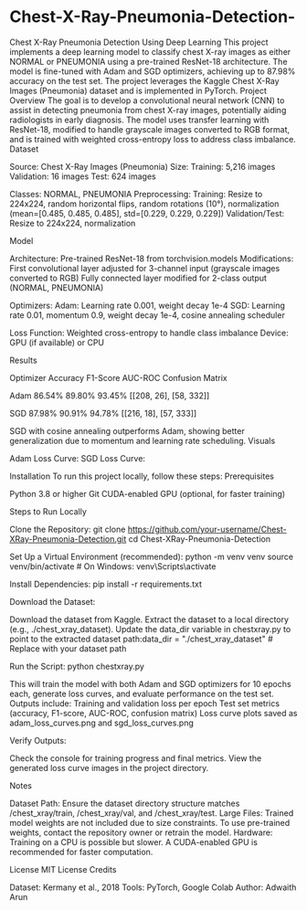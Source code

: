 # Chest-X-Ray-Pneumonia-Detection-
Chest X-Ray Pneumonia Detection Using Deep Learning
This project implements a deep learning model to classify chest X-ray images as either NORMAL or PNEUMONIA using a pre-trained ResNet-18 architecture. The model is fine-tuned with Adam and SGD optimizers, achieving up to 87.98% accuracy on the test set. The project leverages the Kaggle Chest X-Ray Images (Pneumonia) dataset and is implemented in PyTorch.
Project Overview
The goal is to develop a convolutional neural network (CNN) to assist in detecting pneumonia from chest X-ray images, potentially aiding radiologists in early diagnosis. The model uses transfer learning with ResNet-18, modified to handle grayscale images converted to RGB format, and is trained with weighted cross-entropy loss to address class imbalance.
Dataset

Source: Chest X-Ray Images (Pneumonia)
Size:
Training: 5,216 images
Validation: 16 images
Test: 624 images


Classes: NORMAL, PNEUMONIA
Preprocessing:
Training: Resize to 224x224, random horizontal flips, random rotations (10°), normalization (mean=[0.485, 0.485, 0.485], std=[0.229, 0.229, 0.229])
Validation/Test: Resize to 224x224, normalization



Model

Architecture: Pre-trained ResNet-18 from torchvision.models
Modifications:
First convolutional layer adjusted for 3-channel input (grayscale images converted to RGB)
Fully connected layer modified for 2-class output (NORMAL, PNEUMONIA)


Optimizers:
Adam: Learning rate 0.001, weight decay 1e-4
SGD: Learning rate 0.01, momentum 0.9, weight decay 1e-4, cosine annealing scheduler


Loss Function: Weighted cross-entropy to handle class imbalance
Device: GPU (if available) or CPU

Results



Optimizer
Accuracy
F1-Score
AUC-ROC
Confusion Matrix



Adam
86.54%
89.80%
93.45%
[[208, 26], [58, 332]]


SGD
87.98%
90.91%
94.78%
[[216, 18], [57, 333]]


SGD with cosine annealing outperforms Adam, showing better generalization due to momentum and learning rate scheduling.
Visuals

Adam Loss Curve:
SGD Loss Curve:

Installation
To run this project locally, follow these steps:
Prerequisites

Python 3.8 or higher
Git
CUDA-enabled GPU (optional, for faster training)

Steps to Run Locally

Clone the Repository:
git clone https://github.com/your-username/Chest-XRay-Pneumonia-Detection.git
cd Chest-XRay-Pneumonia-Detection


Set Up a Virtual Environment (recommended):
python -m venv venv
source venv/bin/activate  # On Windows: venv\Scripts\activate


Install Dependencies:
pip install -r requirements.txt


Download the Dataset:

Download the dataset from Kaggle.
Extract the dataset to a local directory (e.g., ./chest_xray_dataset).
Update the data_dir variable in chestxray.py to point to the extracted dataset path:data_dir = "./chest_xray_dataset"  # Replace with your dataset path




Run the Script:
python chestxray.py


This will train the model with both Adam and SGD optimizers for 10 epochs each, generate loss curves, and evaluate performance on the test set.
Outputs include:
Training and validation loss per epoch
Test set metrics (accuracy, F1-score, AUC-ROC, confusion matrix)
Loss curve plots saved as adam_loss_curves.png and sgd_loss_curves.png




Verify Outputs:

Check the console for training progress and final metrics.
View the generated loss curve images in the project directory.



Notes

Dataset Path: Ensure the dataset directory structure matches /chest_xray/train, /chest_xray/val, and /chest_xray/test.
Large Files: Trained model weights are not included due to size constraints. To use pre-trained weights, contact the repository owner or retrain the model.
Hardware: Training on a CPU is possible but slower. A CUDA-enabled GPU is recommended for faster computation.

License
MIT License
Credits

Dataset: Kermany et al., 2018
Tools: PyTorch, Google Colab
Author: Adwaith Arun

